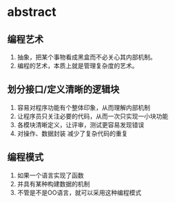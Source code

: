 # abstract


## 编程艺术
1. 抽象，把某个事物看成黑盒而不必关心其内部机制。
2. 编程的艺术，本质上就是管理复杂度的艺术。

## 划分接口/定义清晰的逻辑块
1. 容易对程序功能有个整体印象，从而理解内部机制
2. 让程序员只关注必要的代码，从而一次只实现一小块功能
3. 各模块清晰定义，让评审，测试更容易发现错误
4. 对操作、数据封装 减少了复杂代码的重复


## 编程模式
1. 如果一个语言实现了函数
2. 并具有某种构建数据的机制 
3. 不管是不是OO语言，就可以采用这种编程模式
